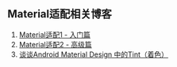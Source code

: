 Material适配相关博客
---

1. [Material适配1 - 入门篇](http://www.cnblogs.com/ct2011/p/4493384.html)
2. [Material适配2 - 高级篇](http://www.cnblogs.com/ct2011/p/4493439.html)
3. [谈谈Android Material Design 中的Tint（着色）](http://segmentfault.com/a/1190000003038675?utm_source=Weibo&utm_medium=shareLink&utm_campaign=socialShare)